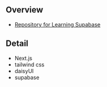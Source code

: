 ## Overview

- [Repository for Learning Supabase](https://supabase.com/)

## Detail

- Next.js
- tailwind css
- daisyUI
- supabase
